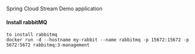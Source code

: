 Spring Cloud Stream Demo application


#### Install rabbitMQ
```ecma
to install rabbitmq
docker run -d --hostname my-rabbit --name rabbitmq -p 15672:15672 -p 5672:5672 rabbitmq:3-management
```
